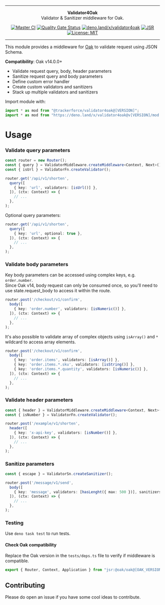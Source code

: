 ***

<div align="center">
<b>Validator4Oak</b><br>
Validator & Sanitizer middleware for Oak.
</div>

<div align="center">

[![Master CI](https://github.com/petruki/validator4oak/actions/workflows/master.yml/badge.svg)](https://github.com/petruki/validator4oak/actions/workflows/master.yml)
[![Quality Gate Status](https://sonarcloud.io/api/project_badges/measure?project=petruki_validator4oak&metric=alert_status)](https://sonarcloud.io/summary/new_code?id=petruki_validator4oak)
[![deno.land/x/validator4oak](https://shield.deno.dev/x/validator4oak)](https://deno.land/x/validator4oak)
[![JSR](https://jsr.io/badges/@trackerforce/validator4oak)](https://jsr.io/@trackerforce/validator4oak)
[![License: MIT](https://img.shields.io/badge/License-MIT-yellow.svg)](https://opensource.org/licenses/MIT)

</div>

***

This module provides a middleware for [Oak](https://github.com/oakserver/oak) to validate request using JSON Schema.

**Compatibility**: Oak v14.0.0+

- Validate request query, body, header parameters
- Sanitize request query and body parameters
- Define custom error handler
- Create custom validators and sanitizers
- Stack up multiple validators and sanitizers


Import module with:
    
```typescript
import * as mod from "@trackerforce/validator4oak@[VERSION]";
import * as mod from "https://deno.land/x/validator4oak@v[VERSION]/mod.ts";
```

# Usage

### Validate query parameters

```typescript
const router = new Router();
const { query } = ValidatorMiddleware.createMiddleware<Context, Next>();
const { isUrl } = ValidatorFn.createValidator();

router.get('/api/v1/shorten',
  query([
    { key: 'url', validators: [isUrl()] },
  ]), (ctx: Context) => {
    // ...
  },
);
```

Optional query parameters:

```typescript
router.get('/api/v1/shorten',
  query([
    { key: 'url', optional: true },
  ]), (ctx: Context) => {
    // ...
  },
);
```

### Validate body parameters

Key body parameters can be accessed using complex keys, e.g. `order.number`.<br>
Since Oak v14, body request can only be consumed once, so you'll need to use state.request_body to access it within the route.

```typescript
router.post('/checkout/v1/confirm',
  body([
    { key: 'order.number', validators: [isNumeric()] },
  ]), (ctx: Context) => {
    // ...
  },
);
```

It's also possible to validate array of complex objects using `isArray()` and `*` wildcard to access array elements.

```typescript
router.post('/checkout/v1/confirm',
  body([
    { key: 'order.items', validators: [isArray()] },
    { key: 'order.items.*.sku', validators: [isString()] },
    { key: 'order.items.*.quantity', validators: [isNumeric()] },
  ]), (ctx: Context) => {
    // ...
  },
);
```

### Validate header parameters

```typescript
const { header } = ValidatorMiddleware.createMiddleware<Context, Next>();
const { isNumber } = ValidatorFn.createValidator();

router.post('/example/v1/shorten',
  header([
    { key: 'x-api-key', validators: [isNumber()] },
  ]), (ctx: Context) => {
    // ...
  },
);
```

### Sanitize parameters

```typescript
const { escape } = ValidatorSn.createSanitizer();

router.post('/message/v1/send',
  body([
    { key: 'message', validators: [hasLenght({ max: 500 })], sanitizers: [escape()] },
  ]), (ctx: Context) => {
    // ...
  },
);
```

### Testing

Use `deno task test` to run tests.

#### Check Oak compatibility

Replace the Oak version in the `tests/deps.ts` file to verify if middleware is compatible.
```typescript
export { Router, Context, Application } from "jsr:@oak/oak@[OAK_VERSION]";
```

## Contributing

Please do open an issue if you have some cool ideas to contribute.
